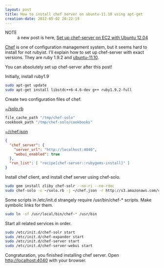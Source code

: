 ```yaml
---
layout: post
title: How to install chef server on ubuntu-11.10 using apt-get
creation-date: 2012-05-02 20:22:19
---
```

<div class="alert alert-info">
  <dl style='margin:0'>
    <dt>NOTE</dt>
    <dd>a new post is here, <a href='/2013/02/01/set_up_chef-server_on_ec2_with_ubuntu-12.4.html'>Set up chef-server on EC2 with Ubuntu 12.04</a></dd>
  </dl>
</div>

[Chef][chef-home] is one of configuration management system, but it seems hard to install for not rubyist.
I'll explain how to set up chef-server with exact versions.
They are ruby 1.9.2 and [ubuntu-11.10][ubuntu].

You can absolutely set up chef-server after this post!

  [chef-home]: http://wiki.opscode.com/display/chef/Home
  [ubuntu]: http://www.ubuntu.com/

Initially, install ruby1.9

```bash
sudo apt-get update
sudo apt-get install libstdc++6-4.6-dev g++ ruby1.9.2-full
```

Create two configuration files of chef.

[~/solo.rb](https://gist.github.com/2600816)

```ruby
file_cache_path "/tmp/chef-solo"
cookbook_path "/tmp/chef-solo/cookbooks"
```

[~/chef.json](https://gist.github.com/2600821)

```json
{
  "chef_server": {
    "server_url": "http://localhost:4040",
    "webui_enabled": true
  },
  "run_list": [ "recipe[chef-server::rubygems-install]" ]
}
```

Install chef client, and install chef server using chef-solo.

```bash
sudo gem install zliby chef-solr --no-ri --no-rdoc
sudo chef-solo -c ~/solo.rb -j ~/chef.json -r http://s3.amazonaws.com/chef-solo/bootstrap-latest.tar.gz
```


Some scripts in /etc/init.d strangely require /usr/bin/chef-* scripts.
Make symbolic links for them.

```bash
sudo ln -sf /usr/local/bin/chef-* /usr/bin
```

Start all related services in order.

```bash
sudo /etc/init.d/chef-solr start
sudo /etc/init.d/chef-expander start
sudo /etc/init.d/chef-server start
sudo /etc/init.d/chef-server-webui start
```


Congraturation, you finished installing chef server.
Open <http://localhost:4040> with your browser.
